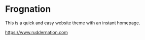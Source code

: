 # Frognation

This is a quick and easy website theme with an instant homepage.

https://www.ruddernation.com
